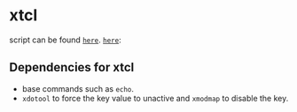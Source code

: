 # xtcl

script can be found [`here`].
[`here`]: 

## Dependencies for xtcl
- base commands such as `echo`.
- `xdotool` to force the key value to unactive and `xmodmap` to disable the key.

[`here`]: ../../xtcl
